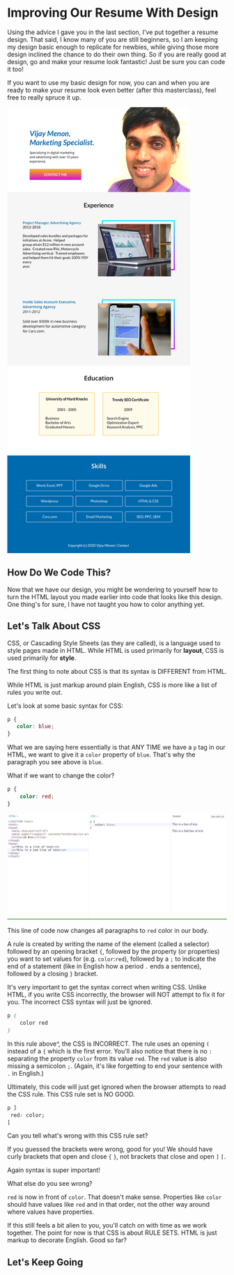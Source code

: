 # Improving Our Resume With Design

Using the advice I gave you in the last section, I've put together a resume design.  That said, I know many of you are still beginners, so I am keeping my design basic enough to replicate for newbies, while giving those more design inclined the chance to do their own thing.  So if you are really good at design, go and make your resume look fantastic!  Just be sure you can code it too!  

If you want to use my basic design for now, you can and when you are ready to make your resume look even better (after this masterclass), feel free to really spruce it up.

![alt text](resume-pretty.jpg "Pretty Resume")

## How Do We Code This?

Now that we have our design, you might be wondering to yourself how to turn the HTML layout you made earlier into code that looks like this design.  One thing's for sure, I have not taught you how to color anything yet.  

## Let's Talk About CSS

CSS, or Cascading Style Sheets (as they are called), is a language used to style pages made in HTML.  While HTML is used primarily for **layout**, CSS is used primarily for **style**.

The first thing to note about CSS is that its syntax is DIFFERENT from HTML.  

While HTML is just markup around plain English, CSS is more like a list of rules you write out.  

Let's look at some basic syntax for CSS:

```css
p {
   color: blue;
}
```

What we are saying here essentially is that ANY TIME we have a `p` tag in our HTML, we want to give it a `color` property of `blue`.  That's why the paragraph you see above is `blue`.

What if we want to change the color?

```css
p {
    color: red;
}
```

![alt text](css.gif "CSS Rules")


This line of code now changes all paragraphs to `red` color in our body.

A rule is created by writing the name of the element (called a selector) followed by an opening bracket `{`, followed by the property (or properties) you want to set values for (e.g. `color`:`red`), followed by a `;` to indicate the end of a statement (like in English how a period `.` ends a sentence), followed by a closing `}` bracket.

It's very important to get the syntax correct when writing CSS.  Unlike HTML, if you write CSS incorrectly, the browser will NOT attempt to fix it for you.  The incorrect CSS syntax will just be ignored.

```css
p (
    color red
)
```

In this rule above^, the CSS is INCORRECT.  The rule uses an opening `(` instead of a `{` which is the first error.  You'll also notice that there is no `:` separating the property `color` from its value `red`.  The `red` value is also missing a semicolon `;`.  (Again, it's like forgetting to end your sentence with `.` in English.) 

Ultimately, this code will just get ignored when the browser attempts to read the CSS rule.  This CSS rule set is NO GOOD.

```css
p ]
 red: color;
[
```

Can you tell what's wrong with this CSS rule set?  

If you guessed the brackets were wrong, good for you! We should have curly brackets that open and close `{` `}`, not brackets that close and open `]` `[`.

Again syntax is super important!  

What else do you see wrong?  

`red` is now in front of `color`.  That doesn't make sense.  Properties like `color` should have values like `red` and in that order, not the other way around where values have properties.

If this still feels a bit alien to you, you'll catch on with time as we work together.   The point for now is that CSS is about RULE SETS.  HTML is just markup to decorate English.  Good so far?

## Let's Keep Going

